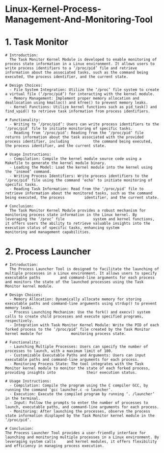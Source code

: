 # Linux-Kernel-Process-Management-And-Monitoring-Tool


  # 1. Task Monitor 

    # Introduction: 
      The Task Monitor Kernel Module is developed to enable monitoring of process state information in a Linux environment. It allows users to write process identifiers to a ‘/proc/pid’ file and retrieve information about the associated tasks, such as the command being executed, the process identifier, and the current state. 

    # Design Choices: 
      - File System Integration: Utilize the ‘/proc’ file system to create a virtual file (‘/proc/pid’) for interacting with the kernel module.
      - Memory Management: Implement proper memory allocation and deallocation using kmalloc() and kfree() to prevent memory leaks.
      - Kernel Functions: Utilize kernel functions such as pid_task() and find_vpid() to retrieve task information from process identifiers.
    
    # Functionality: 
      - Writing to ‘/proc/pid’: Users can write process identifiers to the ‘/proc/pid’ file to initiate monitoring of specific tasks.
      - Reading from ‘/proc/pid’: Reading from the ‘/proc/pid’ file returns information about the task associated with the provided process identifier, including           the command being executed, the process identifier, and the current state.

    # Usage Instructions: 
      - Compilation: Compile the kernel module source code using a Makefile to generate the kernel module binary.
      - Loading the Model: Load the kernel module into the kernel using the ‘insmod’ command. 
      - Writing Process Identifiers: Write process identifiers to the ‘/proc/pid’ file using the command ‘echo’ to initiate monitoring of specific tasks.
      - Reading Task Information: Read from the ‘/proc/pid’ file to retrieve information about the monitored tasks, such as the command being executed, the process         identifier, and the current state.
    
    # Conclusion: 
      The Task Monitor Kernel Module provides a robust mechanism for monitoring process state information in the Linux kernel. By leveraging the ‘/proc’ file             system and kernel functions, it offers users the ability to retrieve valuable insights into the execution status of specific tasks, enhancing system                monitoring and management capabilities. 


  # 2. Process Launcher 

    # Introduction: 
      The Process Launcher Tool is designed to facilitate the launching of multiple processes in a Linux environment. It allows users to specify executable paths         and command-line arguments for each process and monitors the state of the launched processes using the Task Monitor kernel module. 

    # Design Choices: 
      - Memory Allocation: Dynamically allocate memory for storing executable paths and command-line arguments using strdup() to prevent memory leaks.
      - Process Launching Mechanism: Use the fork() and execv() system calls to create child processes and execute specified programs, respectively.
      - Integration with Task Monitor Kernel Module: Write the PID of each forked process to the ‘/proc/pid’ file created by the Task Monitor kernel module for             monitoring process state.
    
    # Functionality: 
      - Launching Multiple Processes: Users can specify the number of processes to launch, with a maximum limit of 100.
      - Customizable Executable Paths and Arguments: Users can input executable paths and command-line arguments for each process.
      - Monitoring Process State: The tool integrates with the Task Monitor kernel module to monitor the state of each forked process, providing insights into              their execution status.
    
    # Usage Instructions: 
      - Compilation: Compile the program using the C compiler GCC, by running the command ‘gcc launcher.c -o launcher’. 
      - Execution: Execute the compiled program by running ‘. /launcher’ in the terminal.
      - Input: Follow the prompts to enter the number of processes to launch, executable paths, and command-line arguments for each process.
      - Monitoring: After launching the processes, observe the process state information displayed by the Task Monitor kernel module in the ‘/proc/pid’.

    # Conclusion: 
    The Process Launcher Tool provides a user-friendly interface for launching and monitoring multiple processes in a Linux environment. By leveraging system calls     and kernel modules, it offers flexibility and efficiency in managing process execution.
